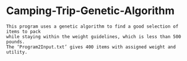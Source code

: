 # Camping-Trip-Genetic-Algorithm
```
This program uses a genetic algorithm to find a good selection of items to pack
while staying within the weight guidelines, which is less than 500 pounds. 
The ‘Program2Input.txt’ gives 400 items with assigned weight and utility.
```
